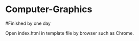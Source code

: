 # Computer-Graphics

#Finished by one day

Open index.html in template file by browser such as Chrome.
